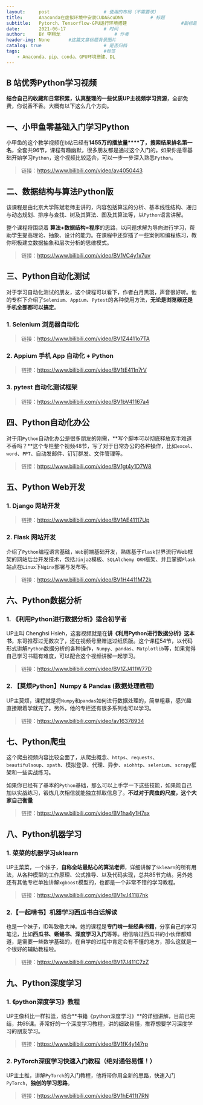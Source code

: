 ```yaml
---
layout:     post                    # 使用的布局（不需要改）
title:      Anaconda在虚拟环境中安装CUDA&cuDNN  		# 标题 
subtitle:   Pytorch、Tensorflow-GPU运行环境搭建					#副标题
date:       2021-06-17              # 时间
author:     BY 李翔龙                    # 作者
header-img: None       #这篇文章标题背景图片
catalog: true                       # 是否归档
tags:                               #标签
    - Anaconda、pip、conda、GPU环境搭建、DL
---
```


## B 站优秀Python学习视频



**结合自己的收藏和日常积累，认真整理的一些优质UP主视频学习资源**，全部免费，你说香不香。大概有以下这么几个方向。



## 一、小甲鱼零基础入门学习Python

小甲鱼的这个教学视频在b站已经有**1455万的播放量****了，搜索结果排名第一名**，全套共96节，课程有趣幽默，很多朋友都是通过这个入门的。如果你是零基础开始学习`Python`，这个视频比较适合，可以一步一步深入熟悉`Python`。

> 链接：https://www.bilibili.com/video/av4050443

## 二、数据结构与算法Python版



该课程是由北京大学陈斌老师主讲的，内容包括算法的分析、基本线性结构、递归与动态规划、排序与查找、树及其算法、图及其算法等，以`Python`语言讲解。

整个课程将围绕着 **算法+数据结构=程序**的思路，以问题求解为导向进行学习，帮助学生提高理论、抽象、设计的能力。在课程中还穿插了一些案例和编程练习，教你积极建立数据抽象和层次分析的思维模式。

> 链接：https://www.bilibili.com/video/BV1VC4y1x7uv

## 三、Python自动化测试



对于学习自动化测试的朋友，这个课程可以看下，作者白月黑羽，声音很好听。他的专栏下介绍了`Selenium`、`Appium`、`Pytest`的各种使用方法，**无论是浏览器还是手机全部都可以搞定**。

### 1. Selenium 浏览器自动化

> 链接：https://www.bilibili.com/video/BV1Z4411o7TA

### 2. Appium 手机 App 自动化 + Python

> 链接：https://www.bilibili.com/video/BV1tE411n7rV

### 3. pytest 自动化测试框架

> 链接：https://www.bilibili.com/video/BV1bV41167a4



## 四、Python自动化办公

对于用`Python`自动化办公是很多朋友的刚需，**写个脚本可以彻底释放双手难道不香吗？**这个专栏整个视频48节，写了对于日常办公的各种操作，比如`excel`、`word`、`PPT`、自动发邮件、钉钉群发、文件管理等。

> 链接：https://www.bilibili.com/video/BV1gt4y1D7W8

## 五、Python Web开发

### 1. Django 网站开发



> 链接：https://www.bilibili.com/video/BV1AE41117Up

### 2. Flask 网站开发



介绍了`Python`编程语言基础，`Web`前端基础开发，熟练基于`Flask`世界流行Web框架的网站后台开发技术，包括`Jinja2`模板、`SQLAlchemy ORM`框架、并且掌握`Flask`站点在`Linux`下`Nginx`部署与发布等。

> 链接：https://www.bilibili.com/video/BV1H4411M72k

## 六、Python数据分析

### 1. 《利用Python进行数据分析》适合初学者



UP主叫 Chenghsi Hsieh，这套视频就是在**讲《利用Python进行数据分析》这本书**，东哥推荐过无数次了，还在视频号里赠送过纸质版。这个课程54节，以代码形式讲解`Python`数据分析的各种操作，`Numpy`、`pandas`、`Matplotlib`等，如果觉得自己学习书籍有难度，可以配合这个视频讲解一起学习。

> 链接：https://www.bilibili.com/video/BV1ZJ411W77D

### 2. 【莫烦Python】Numpy & Pandas (数据处理教程)



UP主莫烦，课程就是将`Numpy`和`pandas`如何进行数据处理的，简单粗暴，感兴趣直接跟着学就完了。另外，他的专栏还有很多系列也可以学习。

> 链接：https://www.bilibili.com/video/av16378934

## 七、Python爬虫



这个爬虫视频内容比较全面了，从爬虫概念、`https`、`requests`、`beautifulsoup`、`xpath`、模拟登录、代理、异步、`aiohhtp`、`selenium`、`scrapy`框架和一些实战练习。

如果你已经有了基本的`Python`基础，那么可以上手学一下这些技能，如果能自己加以实战练习，锻炼几次相信就能独立抓取信息了。**不过对于爬虫的尺度，这个大家自己衡量**





> 链接：https://www.bilibili.com/video/BV1ha4y1H7sx

## 八、Python机器学习

### 1. 菜菜的机器学习sklearn



UP主菜菜，一个妹子，**自称全站最贴心的算法老师**，详细讲解了`Sklearn`的所有用法，从各种模型的工作原理、公式推导、以及代码实现，总共85节完结。另外她还有其他专栏单独讲解`xgboost`模型的，也都是一个非常不错的学习教程。

> 链接：https://www.bilibili.com/video/BV1vJ41187hk

### 2.【一起啃书】机器学习西瓜书白话解读



也是一个妹子，ID叫致敬大神。她的课程是**专门啃一些经典书籍**，分享自己的学习笔记，比如**西瓜书、蜥蜴书、深度学习入门**等等。相信啃过西瓜书的小伙伴都知道，是需要一些数学基础的，在自学的过程中肯定会有不懂的地方，那么这就是一个很好的辅助教程啦。

> 链接：https://www.bilibili.com/video/BV17J411C7zZ

## 九、Python深度学习

### 1. 《python深度学习》教程



UP主像科比一样扣篮，结合**书籍《python深度学习》**的详细讲解，目前已完结，共69课。非常好的一个深度学习教程，讲的细致易懂，推荐想要学习深度学习的朋友学习。

> 链接：https://www.bilibili.com/video/BV1fK4y147rp

### 2. PyTorch深度学习快速入门教程（绝对通俗易懂！）



UP主土推，讲解`PyTorch`的入门教程，他将带你用全新的思路，快速入门`PyTorch`，**独创的学习思路**。

> 链接：https://www.bilibili.com/video/BV1hE411t7RN

